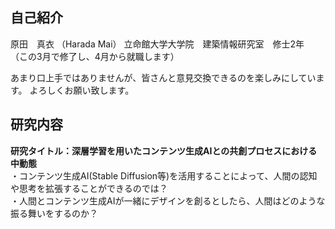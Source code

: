## 自己紹介  

原田　真衣  （Harada Mai）
立命館大学大学院　建築情報研究室　修士2年  
（この3月で修了し、4月から就職します）  
  
あまり口上手ではありませんが、皆さんと意見交換できるのを楽しみにしています。
よろしくお願い致します。  
  
  
## 研究内容  

**研究タイトル：深層学習を用いたコンテンツ生成AIとの共創プロセスにおける中動態**  
・コンテンツ生成AI(Stable Diffusion等)を活用することによって、人間の認知や思考を拡張することができるのでは？  
・人間とコンテンツ生成AIが一緒にデザインを創るとしたら、人間はどのような振る舞いをするのか？  

